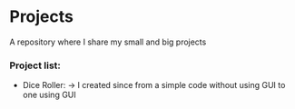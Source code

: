 # Projects
 A repository where I share my small and big projects

 ### Project list:
 - Dice Roller:
    -> I created since from a simple code without using GUI to one using GUI
